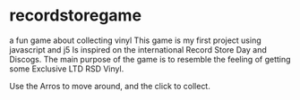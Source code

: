 # recordstoregame

a fun game about collecting vinyl
This game is my first project using javascript and j5
Is inspired on the international Record Store Day and Discogs.
The main purpose of the game is to resemble the feeling of getting some Exclusive LTD RSD Vinyl.

Use the Arros to move around, and the click to collect.
